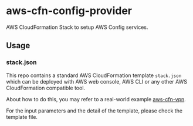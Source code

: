 # aws-cfn-config-provider

AWS CloudFormation Stack to setup AWS Config services.

## Usage

### stack.json

This repo contains a standard AWS CloudFormation template `stack.json`
which can be deployed with AWS web console, AWS CLI or any other AWS
CloudFormation compatible tool.

About how to do this, you may refer to a real-world example
[aws-cfn-vpn](https://github.com/alexzhangs/aws-cfn-vpn).

For the input parameters and the detail of the template, please check the template
file.
